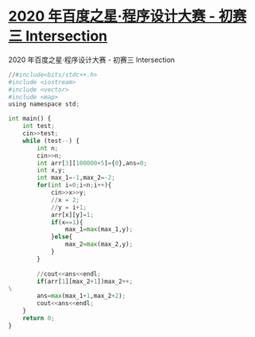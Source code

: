 # [2020 年百度之星·程序设计大赛 - 初赛三 Intersection](http://acm.hdu.edu.cn/showproblem.php?pid=6786)

2020 年百度之星·程序设计大赛 - 初赛三 Intersection

```python
//#include<bits/stdc++.h>
#include <iostream>
#include <vector>
#include <map>
using namespace std;

int main() {
    int test;
    cin>>test;
    while (test--) {
        int n;
        cin>>n;
        int arr[3][100000+5]={0},ans=0;
        int x,y;
        int max_1=-1,max_2=-2;
        for(int i=0;i<n;i++){
            cin>>x>>y;
            //x = 2;
            //y = i+1;
            arr[x][y]=1;
            if(x==1){
                max_1=max(max_1,y);
            }else{
                max_2=max(max_2,y);
            }
        }
        
        //cout<<ans<<endl;
        if(arr[1][max_2+1])max_2++;
\
        ans=max(max_1+1,max_2+2);
        cout<<ans<<endl;
    }
    return 0;
}
```

